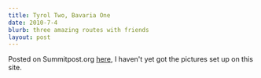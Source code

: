 ```yaml
---
title: Tyrol Two, Bavaria One
date: 2010-7-4
blurb: three amazing routes with friends
layout: post
---
```


Posted on Summitpost.org [here](http://www.summitpost.org/tirol-2-bavaria-1/635019), I haven't yet got the pictures set up on this site.
